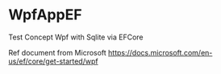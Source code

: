 # WpfAppEF
Test Concept Wpf with Sqlite via EFCore

Ref document from Microsoft https://docs.microsoft.com/en-us/ef/core/get-started/wpf
